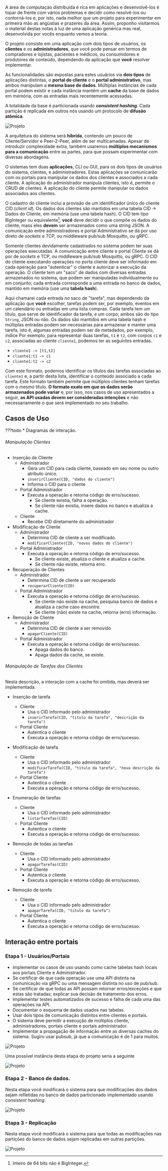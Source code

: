 A área de computação distribuída é rica em aplicações e desenvolvê-los é topar de frente com vários problemas e decidir como resolvê-los ou contorná-los e, por isto, nada melhor que um projeto para experimentar em primeira mão as angústias e prazeres da área. 
Assim, proponho visitarmos o material destas notas à luz de uma aplicação genérica mas real, desenvolvida por vocês enquanto vemos a teoria.

O projeto consiste em uma aplicação com dois tipos de usuários, os **clientes** e os **administradores**, que você pode pensar em termos de compradores e lojistas, pacientes e médicos, ou consumidores e produtores de conteúdo, dependendo da aplicação que **você** resolver implementar.

As funcionalidades são expostas para estes usuários via **dois tipos** de  aplicações distintas, o **portal do cliente**  e o **portal administrativo**, mas ambos manipulam a **mesma base de dados**.
Múltiplas instâncias de cada portal podem existir e cada instância mantém um **cache** da base de dados em memória, com as entradas mais recentemente acessadas.

A totalidade da base é particionada usando ***consistent hashing***.
Cada partição é replicada em outros nós usando um protocolo de **difusão atômica**.

![Projeto](drawings/projeto.drawio#0)

A arquitetura do sistema será **híbrida**, contendo um pouco de Cliente/Servidor e Peer-2-Peer, além de ser multicamadas.
Apesar de introduzir complexidade extra, também usaremos **múltiplos mecanismos para a comunicação** entre as partes, para que possam experimentar com diversas abordagens.

O sistemas tem duas **aplicações**, CLI ou GUI, para os dois tipos de usuários do sistema, clientes, e administradores.
Estas aplicações se comunicarão com os portais para manipular os dados dos clientes e associados a cada cliente.
A aplicação do administrador manipula clientes, isto é, permite o CRUD de clientes.
A aplicação do cliente permite manipular os dados associados aos clientes.

O cadastro do cliente inclui a provisão de um identificador único do cliente CID (*client id*).
Os dados dos clientes são mantidos em uma tabela CID -> Dados do Cliente, em memória (use uma tabela hash). 
O CID tem tipo BigInteger ou equivalente[^int64]; **você** deve decidir o que compõe os dados do cliente, mass eles **devem** ser armazenados como uma string JSON.
A comunicação entre administradores e portal Administrativo se dá por uso direto de *sockets* e TCP, ou middleware pub/sub Mosquitto, ou gRPC.

[^int64]: Inteiro de 64 bits não é BigInteger.

Somente clientes devidamente cadastrados no sistema podem ter suas operações executadas.
A comunicação entre cliente e portal Cliente se dá por de *sockets* e TCP, ou middleware pub/sub Mosquitto, ou gRPC.
O CID do cliente executando operações no porta cliente deve ser informado em cada operação para "autenticar" o cliente e autorizar a execução da operação.
O cliente tem um "saco" de dados com diversas entradas armazenados no sistema, que podem ser manipuladas individualmente ou em conjunto; cada entrada corresponde a uma entrada no banco de dados, mantido em memória (use uma **tabela hash**).

Aqui chamarei cada entrada no saco de "tarefa", mas dependendo da aplicação que **você** escolher, tarefas podem ser, por exemplo, eventos em um calendário ou entradas em uma lista compras.
Cada tarefa tem um título, que serve de identificador da tarefa, e um corpo; ambos são do tipo `String`, JSON ou não.
Os dados são mantidos em uma tabela hash e múltiplas entradas podem ser necessárias para armazenar e manter uma tarefa, isto é, algumas entradas podem ser de metadados, por exemplo, índice Por exemplo, para representar duas tarefas, `t1` e `t2`, com corpos `c1` e `c2`, associadas ao cliente `cliente1`, podemos ter as seguintes entradas.

* `cliente1 -> [t1,t2]`
* `cliente1:t1 -> c1`
* `cliente1:t2 -> c2`

Com este formato, podemos identificar os títulos das tarefas associadas ao `cliente1` e, a partir desta lista, identificar o conteúdo associado a cada tarefa.
Este formato também permite que múltiplos clientes tenham tarefas com o mesmo título.
**O formato exato em que os dados serão armazenados pode variar** e, por isso, nos casos de uso apresentados a seguir, **as API usadas devem ser consideradas intenções** e não necessariamente o que será implementado no seu trabalho.

## Casos de Uso

???todo
    * Diagramas de interação.

###### Manipulação Clientes
* Inserção de Cliente
    * Administrador
        * Gera um CID para cada cliente, baseado em seu nome ou outro atributo único.
        * `inserirCliente(CID, "dados do cliente")`
        * Informa o CID para o cliente
    * Portal Administrador
        * Executa a operação e retorna código de erro/sucesso.
            * Se cliente existia, falha a operação.
            * Se cliente não existia, insere dados no banco e atualiza a cache.
    * Cliente
        * Recebe CID diretamente do administrador
* Modificação de Cliente
    * Administrador
        * Determina CID de cliente a ser modificado.
        * `modificarCliente(CID, "novos dados do cliente")`
    * Portal Administrador
        * Executa a operação e retorna código de erro/sucesso.
            * Se cliente existe, atualiza o cliente e atualiza a cache.
            * Se cliente não existe, retorna erro.
* Recuperação de Clientes
    * Administrador
        * Determina CID de cliente a ser recuperado
        * `recuperarCliente(CID)`
    * Portal Administrador
        * Executa a operação e retorna código de erro/sucesso.
            * Se cliente não existe na cache, pesquisa banco de dados e atualiza a cache caso encontre.
            * Se cliente (não) existe na cache, retorna (erro) informação.
* Remoção de Cliente
    * Administrador
        * Determina CID de cliente a ser removido
        * `apagarCliente(CID)`
    * Portal Administrador
        * Executa a operação e retorna código de erro/sucesso.
            * Apaga dados do banco.
            * Apaga dados da cache, se existe.

###### Manipulação de Tarefas dos Clientes

Nesta descrição, a interação com a cache foi omitida, mas deverá ser implementada.

* Inserção de tarefa
    * Cliente
        * Usa o CID informado pelo administrador
        * `inserirTarefa(CID, "titulo da tarefa", "descrição da tarefa")`
    * Portal Cliente
        * Autentica o cliente
        * Executa a operação e retorna código de erro/sucesso.

* Modificação de tarefa
    * Cliente
        * Usa o CID informado pelo administrador
        * `modificarTarefa(CID, "titulo da tarefa", "nova descrição da tarefa")`
    * Portal Cliente
        * Autentica o cliente
        * Executa a operação e retorna código de erro/sucesso.
* Enumeração de tarefas
    * Cliente
        * Usa o CID informado pelo administrador
        * `listarTarefas(CID)`
    * Portal Cliente
        * Autentica o cliente
        * Executa a operação e retorna código de erro/sucesso.
* Remoção de todas as tarefas
    * Cliente
        * Usa o CID informado pelo administrador
        * `apagarTarefas(CID)`
    * Portal Cliente
        * Autentica o cliente
        * Executa a operação e retorna código de erro/sucesso.
* Remoção de tarefa
    * Cliente
        * Usa o CID informado pelo administrador
        * `apagarTarefa(CID, "titulo da tarefa")`
    * Portal Cliente
        * Autentica o cliente
        * Executa a operação e retorna código de erro/sucesso.


## Interação entre portais

### Etapa 1 - Usuários/Portais

* Implementar os casos de uso usando como cache tabelas hash locais aos portais Cliente e Administrador.
* Se certificar de que cada operação use uma API distinta na comunicação via gRPC ou uma mensagem distinta no uso de pub/sub.
* Se certificar de que todas as API possam retornar erros/exceções e que estas são tratadas; explicar sua decisão de tratamento dos erros.
* Implementar testes automatizados de sucesso e falha de cada uma das operações na API.
* Documentar o esquema de dados usados nas tabelas.
* Usar dois tipos de comunicação distintos entre clientes e portais.
* O sistema deve permitir a execução de múltiplos cliente, administradores, portais cliente e portais administrador.
* Implementar a propagação de informação entre as diversas caches do sistema. Sugiro usar pubsub, já que a comunicação é de 1 para muitos.

![Projeto](drawings/projeto.drawio#1)

Uma possível instância desta etapa do projeto seria a seguinte

![Projeto](drawings/instancia_projeto.drawio#0)

### Etapa 2 - Banco de dados.
Nesta etapa você modificará o sistema para que modificações dos dados sejam refletidas no banco de dados particionado implementado usando *consistent hashing*.

![Projeto](drawings/projeto.drawio#2)

### Etapa 3 - Replicação
Nesta etapa você modificará o sistema para que todas as modificações nas partições do banco de dados sejam replicadas em outras partições.

![Projeto](drawings/projeto.drawio#0)


<!--


### Etapa 2 - Cache

Nesta segunda etapa você modificará o sistema para que os portais, em vez de armazenar os dados em tabelas hash locais, o façam em uma tabela remota, compartilhada entre os portais.
A tabela hash remota é particionada para permitir o armazenamento de mais dados do que caberiam em apenas um computador. Isto é, é essencialmente uma Distributed Hash Table, a base dos bancos de dados NoSQL como Redis, Memcached ou Cassandra.

* Portais
    * Os dados são armazenados no banco distribuído
    * A comunicação com o banco é feita via MQTTP ou Kafka
* Banco
    * As partições usam *consistent hashing*  para distribuir os dados
    * Uma requisição feita para a partição errada deve ser encaminhada para a partição correta usando o algoritmo de roteamento Chord.

### Etapa 3 - Durabilidade

Nesta etapa tornaremos todas as operações feitas no banco de dados permanentes por meio de um log remoto[^log] ou pela replicação das partições. Mais detalhes se seguirão.


## Versão independente

no sql cresceram rapidamente em uso e implementacoes.a facilidade e familiaridade do sql tem atrativos fortes. cockroach and yugabyte.
entender como funcionam é importate para qquer um interessado em SD.

In this project we will develop a rudimentary no SQL database and use that many difficulties to implement such a project to introduce concepts and frameworks related to the development of distributing systems. We will start by exploring the Waze stocked each other in a Distributed system. Then we will Dan will be explored different Architectures used to combine the efforts of components in the distributed system. Next we explore the guarantees that databases can provide to their users and how these guarantees are insured. 

To do move the session to an introductory part with either the preface or introduction itself.

O objetivo deste projeto é praticar o projeto de sistemas distribuídos, usando várias arquiteturas e tecnologias.
A ideia é implementar um banco de dados NoSQL (Not only SQL) rudimentar.
Mesmo uma versão simples de um banco de dados distribuído é um sistema complexo e por isso você deverá trabalhar em fases. Infelizmnte enquanto esta abordagem facilita a jornada, ela poderá levar a um pouco de retrabalho no final.

Para garantir que todo o seu esforço será concentrado no lugar certo e que sua avaliação seja justa, atente-se aos detalhes e aos passos na especificação abaixo.

* Etapa 1 - Cliente/Servidor usando RPC
    * Objetivos
        * Hash Table acessível remotamente por interface CRUD usando gRPC.
        * Armazenamento em disco com recuperação de dados no caso de falhas
    * Desafios
        * Especificação do protocolo para dados genéricos
        * Armazenamento atômico no disco
        * Multithreading para garantir escalabilidade
        * Controle de concorrência para garantir corretude nos dados armazenados.
    * Servidor
        * Todos os dados devem ser armazenados em um mapa Chave-Valor (Dicionário)
        * Chave é um número de precisão arbitrária do tipo BigInteger
        * Valor é uma tripla (Versão, Timestamp, Dados)
             * Versão é um inteiro com 64 bits (long)
             * Timestamp é um inteiro com 64 bits (long)
             * Dados é um vetor de bytes (byte[]) de tamanho arbitrário
        * O servidor implementa a seguinte API:
             * set(k,ts,d):(e,v') 
                 * adiciona ao mapa a entrada k-v, caso não exista uma entrada com a chave k, onde v=(1,ts,d)
                 * retorna a tupla (e,v') onde e=SUCCESS e v'=NULL se k-v foi inserido
                 * retorna a tupla (e,v') onde e=ERROR e v'=(ver,ts,data) se já existia uma entrada no banco de dados com a chave k e vers, ts e data correspondem, respectivamente, à versão, timestamp e dados de tal entrada
             * get(k):(e,v') 
                 * retorna a tupla (e,v') onde e=ERROR e v'=NULL se não há entrada no banco de dados com chave k
                 * retorna a tupla (e,v') onde e=SUCCESS e v'=(ver,ts,data) se já existia uma entrada no banco de dados com a chave k e vers, ts e data correspondem, respectivamente, à versão, timestamp e dados de tal entrada 
             * del(k):(e,v')
                 * remove a entrada k-v' do banco de dados se existir
                 * retorna a tupla (e,v') onde e=SUCCESS e v'=(ver,ts,data) se já existia uma entrada no banco de dados com a chave k e vers, ts e data correspondem, respectivamente, à versão, timestamp e dados de tal entrada 
                 * retorna a tupla (e,v') onde e=ERROR e v'=NULL se não existia entrada com chave k no banco de dados.
             * del(k,vers):(e,v')
                 * remove a entrada k-v' do banco de dados se existir e tiver versão v
                 * retorna a tupla (e,v') onde e=SUCCESS e v'=(vers,ts,data) se já existia uma entrada no banco de dados com a chave k e vers e ts e data correspondem, respectivamente, timestamp e dados de tal entrada 
                 * retorna a tupla (e,v') onde e=ERROR_NE e v'=NULL se não existia entrada com chave k no banco de dados.
                 * retorna a tupla (e,v') onde e=ERROR_WV e v'=(ver',ts,data) se já existia uma entrada no banco de dados com a chave k  version vers' not equal to vers, e  ts e data correspondem, respectivamente, timestamp e dados de tal entrada
             * testAndSet(k,v,vers):(e,v')
                 * atualiza o mapa se a versão atual no sistema corresponde à versão especificada.
                 * retorna a tupla (e,v') onde e=SUCCESS e v'=(ver,ts,data) se já existia uma entrada no banco de dados com a chave k e version vers, e  ts e data correspondem, respectivamente, timestamp e dados de tal entrada
                 * retorna a tupla (e,v') onde e=ERROR_NE e v'=NULL se não existia uma entrada no banco com chave k;
                 * retorna a tupla (e,v') onde e=ERROR_WV e v'=(ver',ts,data) se já existia uma entrada no banco de dados com a chave k  version vers' not equal to vers, e  ts e data correspondem, respectivamente, timestamp e dados de tal entrada
        * O mapa deve ser salvo em disco
            * Com periodicidade configurável, os dados do mapa devem ser salvos em disco.
            * Os dados em disco devem corresponder a uma versão dos dados em memória. Para entender, veja a seguinte sequência de eventos, que leva a uma versão em disco que nunca ocorreu em memória.
                * Dados em memória (1/lala, 2/lele, 3/lili)
                * Cópia para disco iniciada
                * Dados em disco (1/lala)
                * Dados em memória (1/lolo, 2/lele, 3/lili)
                * Dados em disco (1/lala, 2/lele)
                * Dados em memória (1/lolo, 2/lele, 3/lulu)
                * Dados em disco (1/lala, 2/lele, 3/lulu)

    * Cliente
        * O cliente deve implementar uma UI que permita a interação com o banco de dados usando todas as API
    * Testes
        * Um segundo cliente implementará as seguintes baterias de testes no sistema
            * Teste de todas as API levando a todos os tipos de resultados (sucesso e erro)
            * Teste de estresse em que a API seja exercitada pelo menos 1000 vezes e o resultado final deve ser demonstrado como esperado (por exemplo, inserir 1000 entradas com chaves distintas, atualizar a todas as entradas, ler todas a entradas e verificar que o valor, isto é, versão e dados, correspondem aos esperados.
        * Todos os testes apresentam os resultados esperados mesmo quando múltiplos clientes de teste são executados em paralelo.
    * Comunicação
        * Toda a comunicação entre cliente e servidor deve ser feita usando gRPC
    * Apresentação
        * Demonstrar que todos os itens da especificação foram seguidos
        * Demonstrar a corretude do sistema frente aos testes
        * Enumerar outros testes e casos cobertos implemententados
        * Demonstrar comportamento quando comunicação é interrompida no meio do teste

* Etapa 2 - Tolerância a Falhas
    * Objetivos 
         * Replicar o servidor para obter tolerância a falhas.
    * Desafios
         * Certificar-se de que o servidor é uma máquina de estados determinística
         * Compreender o uso de Difusão Atômica em nível teórico
         * Compreender o uso de Difusão Atômica em nível prático (Via [Ratis](https://lasarojc.github.io/ds_notes/fault/#estudo-de-caso-ratis))
         * Aplicar difusão atômica na replicação do servidor
    * Servidor
         * A API permanece a mesma e implementada via gRPC.
         * Requisições para o servidor (linha contínua) são encaminhadas via Ratis (linha tracejada) para ordená-las e entregar a todas as réplicas (linha pontilhada) para só então serem executadas e respondidas (pontilhado fino).  
         * Dados não são mais armazenados em disco pela sua aplicação mas somente via Ratis.
    * Cliente
         * Sem alteração.
    * Testes
         * O mesmo *framework* de testes deve continuar funcional
    * Comunicação
         * Entre cliente e servidor, usar gRPC
         * Entre servidores, usar Ratis
    * Apresentação
         * Sem alteração, isto é, gravar um vídeo demonstrando que os requisitos foram atendidos.

* Etapa 2 - P2P
    * Objetivos
        * DHT com roteamento estilo Chord
        * Armazenamento em Log de operações e em arquivo de snapshots
        * Comunicação usando RPC
    * Desafios
        * Uso adequado da interface funcional do RPC
        * Uso do log + snapshots para recuperação
        * Roteamento no anel
        * Bootstrap dos processos
        * Log Structured Merge Tree

-->